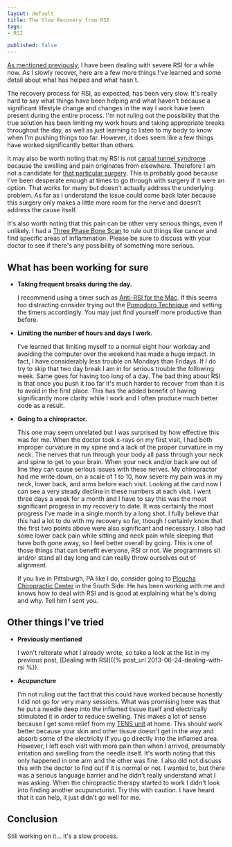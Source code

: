 ```yaml
---
layout: default
title: The Slow Recovery from RSI
tags:
- RSI

published: false
---
```


<p class="intro"><a href="{% post_url 2013-06-24-dealing-with-rsi %}">As mentioned previously</a>, I have been dealing with severe RSI for a while now. As I slowly recover, here are a few more things I've learned and some detail about what has helped and what hasn't.</p>

The recovery process for RSI, as expected, has been very slow. It's really hard to say what things have been helping and what haven't because a significant lifestyle change and changes in the way I work have been present during the entire process. I'm not ruling out the possibility that the true solution has been limiting my work hours and taking appropriate breaks throughout the day, as well as just learning to listen to my body to know when I'm pushing things too far. However, it does seem like a few things have worked significantly better than others.

It may also be worth noting that my RSI is not [carpal tunnel syndrome](http://en.wikipedia.org/wiki/Carpal_tunnel_syndrome) because the swelling and pain originates from elsewhere. Therefore I am not a candidate for [that particular surgery](http://www.webmd.com/pain-management/carpal-tunnel/open-carpal-tunnel-surgery-for-carpal-tunnel-syndrome). This is probably good because I've been desperate enough at times to go through with surgery if it were an option. That works for many but doesn't actually address the underlying problem. As far as I understand the issue could come back later because this surgery only makes a little more room for the nerve and doesn't address the cause itself.

It's also worth noting that this pain can be other very serious things, even if unlikely. I had a [Three Phase Bone Scan](http://en.wikipedia.org/wiki/Bone_scintigraphy) to rule out things like cancer and find specific areas of inflammation. Please be sure to discuss with your doctor to see if there's any possibility of something more serious.


## What has been working for sure

*   __Taking frequent breaks during the day.__

    I recommend using a timer such as [Anti-RSI for the Mac](http://tech.inhelsinki.nl/antirsi/). If this seems too distracting consider trying out the [Pomodoro Technique](http://en.wikipedia.org/wiki/Pomodoro_Technique) and setting the timers accordingly. You may just find yourself more productive than before.

*   __Limiting the number of hours and days I work.__

    I've learned that limiting myself to a normal eight hour workday and avoiding the computer over the weekend has made a huge impact. In fact, I have considerably less trouble on Mondays than Fridays. If I do try to skip that two day break I am in for serious trouble the following week. Same goes for having too long of a day. The bad thing about RSI is that once you push it too far it's much harder to recover from than it is to avoid in the first place. This has the added benefit of having significantly more clarity while I work and I often produce much better code as a result.

*   __Going to a chiropractor.__

    This one may seem unrelated but I was surprised by how effective this was for me. When the doctor took x-rays on my first visit, I had both improper curvature in my spine and a lack of the proper curvature in my neck. The nerves that run through your body all pass through your neck and spine to get to your brain.  When your neck and/or back are out of line they can cause serious issues with these nerves. My chiropractor had me write down, on a scale of 1 to 10, how severe my pain was in my neck, lower back, and arms before each visit. Looking at the card now I can see a very steady decline in these numbers at each visit. I went three days a week for a month and I have to say this was the most significant progress in my recovery to date. It was certainly the most progress I've made in a single month by a long shot. I fully believe that this had a lot to do with my recovery so far, though I certainly know that the first two points above were also significant and necessary. I also had some lower back pain while sitting and neck pain while sleeping that have both gone away, so I feel better overall by going. This is one of those things that can benefit everyone, RSI or not. We programmers sit and/or stand all day long and can really throw ourselves out of alignment.

    If you live in Pittsburgh, PA like I do, consider going to [Ploucha Chiropractic Center](http://www.mypittsburghchiro.com/) in the South Side. He has been working with me and knows how to deal with RSI and is good at explaining what he's doing and why. Tell him I sent you.


## Other things I've tried

*   __Previously mentioned__

    I won't reiterate what I already wrote, so take a look at the list in my previous post, [Dealing with RSI]({% post_url 2013-06-24-dealing-with-rsi %}).

*   __Acupuncture‎__

    I'm not ruling out the fact that this could have worked because honestly I did not go for very many sessions. What was promising here was that he put a needle deep into the inflamed tissue itself and electrically stimulated it in order to reduce swelling. This makes a lot of sense because I get some relief from my [TENS unit](http://en.wikipedia.org/wiki/Transcutaneous_electrical_nerve_stimulation) at home. This should work better because your skin and other tissue doesn't get in the way and absorb some of the electricity if you go directly into the inflamed area. However, I left each visit with more pain than when I arrived, presumably irritation and swelling from the needle itself. It's worth noting that this only happened in one arm and the other was fine. I also did not discuss this with the doctor to find out if it is normal or not. I wanted to, but there was a serious language barrier and he didn't really understand what I was asking. When the chiropractic therapy started to work I didn't look into finding another acupuncturist. Try this with caution. I have heard that it can help, it just didn't go well for me.


## Conclusion

Still working on it... it's a slow process.